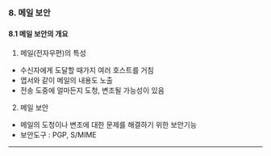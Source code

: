 ### 8. 메일 보안

#### 8.1 메일 보안의 개요

1. 메일(전자우편)의 특성

- 수신자에게 도달할 때가지 여러 호스트를 거침
- 엽서와 같이 메일의 내용도 노출
- 전송 도중에 얼마든지 도청, 변조될 가능성이 있음

2. 메일 보안

- 메일의 도청이나 변조에 대한 문제를 해결하기 위한 보안기능
- 보안도구 : PGP, S/MIME

---
